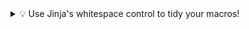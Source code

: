 <details>
<summary>💡 Use Jinja's whitespace control to tidy your macros!</summary>

When you're modifying macros in your project, you might notice extra white space in your code in the `target/compiled` folder.

You can remove unwanted spaces and lines with Jinja's [whitespace control](/faqs/Jinja/jinja-whitespace) by using a minus sign. For example, use `{{- ... -}}` or `{%- ... %}` around your macro definitions (such as `{%- macro generate_schema_name(...) -%} ... {%- endmacro -%}`).

</details>
